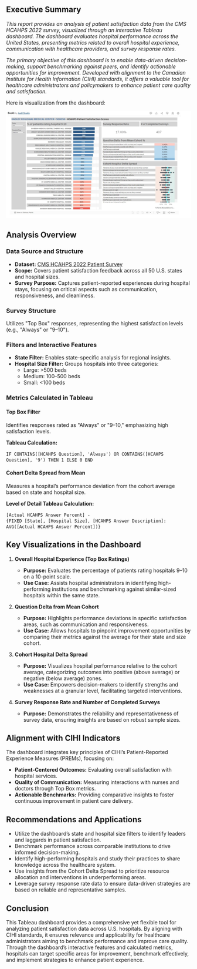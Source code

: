 ## Executive Summary

*This report provides an analysis of patient satisfaction data from the CMS HCAHPS 2022 survey, visualized through an interactive Tableau dashboard. The dashboard evaluates hospital performance across the United States, presenting metrics related to overall hospital experience, communication with healthcare providers, and survey response rates.*

*The primary objective of this dashboard is to enable data-driven decision-making, support benchmarking against peers, and identify actionable opportunities for improvement. Developed with alignment to the Canadian Institute for Health Information (CIHI) standards, it offers a valuable tool for healthcare administrators and policymakers to enhance patient care quality and satisfaction.*

Here is visualization from the dashboard:

![HCAHPS Dashboard](1.JPG)

## Analysis Overview

### Data Source and Structure

- **Dataset:** [CMS HCAHPS 2022 Patient Survey](https://data.cms.gov/provider-data/search?fulltext=survey&theme=Hospitals)
- **Scope:** Covers patient satisfaction feedback across all 50 U.S. states and hospital sizes.
- **Survey Purpose:** Captures patient-reported experiences during hospital stays, focusing on critical aspects such as communication, responsiveness, and cleanliness.

### Survey Structure

Utilizes "Top Box" responses, representing the highest satisfaction levels (e.g., "Always" or "9–10").

### Filters and Interactive Features

- **State Filter:** Enables state-specific analysis for regional insights.
- **Hospital Size Filter:** Groups hospitals into three categories:
  - Large: >500 beds
  - Medium: 100–500 beds
  - Small: <100 beds

### Metrics Calculated in Tableau

#### Top Box Filter

Identifies responses rated as "Always" or "9–10," emphasizing high satisfaction levels.

**Tableau Calculation:**

```text
IF CONTAINS([HCAHPS Question], 'Always') OR CONTAINS([HCAHPS Question], '9') THEN 1 ELSE 0 END
```

#### Cohort Delta Spread from Mean

Measures a hospital’s performance deviation from the cohort average based on state and hospital size.

**Level of Detail Tableau Calculation:**

```text
[Actual HCAHPS Answer Percent] - 
{FIXED [State], [Hospital Size], [HCAHPS Answer Description]: AVG([Actual HCAHPS Answer Percent])}
```

## Key Visualizations in the Dashboard

1. **Overall Hospital Experience (Top Box Ratings)**
   - **Purpose:** Evaluates the percentage of patients rating hospitals 9–10 on a 10-point scale.
   - **Use Case:** Assists hospital administrators in identifying high-performing institutions and benchmarking against similar-sized hospitals within the same state.

2. **Question Delta from Mean Cohort**
   - **Purpose:** Highlights performance deviations in specific satisfaction areas, such as communication and responsiveness.
   - **Use Case:** Allows hospitals to pinpoint improvement opportunities by comparing their metrics against the average for their state and size cohort.

3. **Cohort Hospital Delta Spread**
   - **Purpose:** Visualizes hospital performance relative to the cohort average, categorizing outcomes into positive (above average) or negative (below average) zones.
   - **Use Case:** Empowers decision-makers to identify strengths and weaknesses at a granular level, facilitating targeted interventions.

4. **Survey Response Rate and Number of Completed Surveys**
   - **Purpose:** Demonstrates the reliability and representativeness of survey data, ensuring insights are based on robust sample sizes.

## Alignment with CIHI Indicators

The dashboard integrates key principles of CIHI’s Patient-Reported Experience Measures (PREMs), focusing on:

- **Patient-Centered Outcomes:** Evaluating overall satisfaction with hospital services.
- **Quality of Communication:** Measuring interactions with nurses and doctors through Top Box metrics.
- **Actionable Benchmarks:** Providing comparative insights to foster continuous improvement in patient care delivery.

## Recommendations and Applications
- Utilize the dashboard’s state and hospital size filters to identify leaders and laggards in patient satisfaction.
- Benchmark performance across comparable institutions to drive informed decision-making.
- Identify high-performing hospitals and study their practices to share knowledge across the healthcare system.
- Use insights from the Cohort Delta Spread to prioritize resource allocation and interventions in underperforming areas.
- Leverage survey response rate data to ensure data-driven strategies are based on reliable and representative samples.

## Conclusion

This Tableau dashboard provides a comprehensive yet flexible tool for analyzing patient satisfaction data across U.S. hospitals. By aligning with CIHI standards, it ensures relevance and applicability for healthcare administrators aiming to benchmark performance and improve care quality. Through the dashboard’s interactive features and calculated metrics, hospitals can target specific areas for improvement, benchmark effectively, and implement strategies to enhance patient experience.
```
